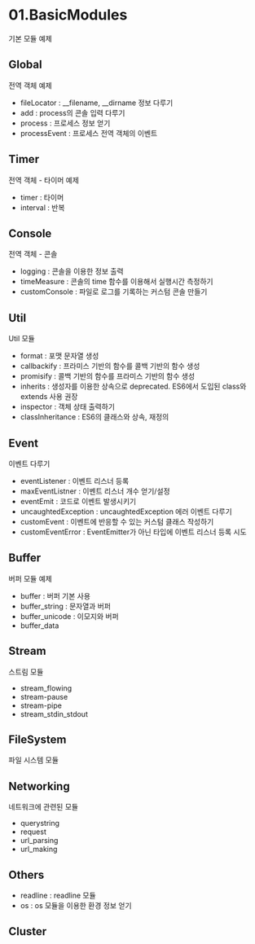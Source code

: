 # 01.BasicModules
기본 모듈 예제

## Global
전역 객체 예제
- fileLocator : __filename, __dirname 정보 다루기
- add : process의 콘솔 입력 다루기
- process : 프로세스 정보 얻기
- processEvent : 프로세스 전역 객체의 이벤트

## Timer
전역 객체 - 타이머 예제
- timer : 타이머
- interval : 반복

## Console
전역 객체 - 콘솔
- logging : 콘솔을 이용한 정보 출력
- timeMeasure : 콘솔의 time 함수를 이용해서 실행시간 측정하기
- customConsole : 파일로 로그를 기록하는 커스텀 콘솔 만들기

## Util
Util 모듈
- format : 포맷 문자열 생성
- callbackify : 프라미스 기반의 함수를 콜백 기반의 함수 생성
- promisify : 콜백 기반의 함수를 프라미스 기반의 함수 생성
- inherits : 생성자를 이용한 상속으로 deprecated. ES6에서 도입된 class와 extends 사용 권장
- inspector : 객체 상태 출력하기
- classInheritance : ES6의 클래스와 상속, 재정의

## Event
이벤트 다루기

- eventListener : 이벤트 리스너 등록
- maxEventListner : 이벤트 리스너 개수 얻기/설정
- eventEmit : 코드로 이벤트 발생시키기
- uncaughtedException : uncaughtedException 에러 이벤트 다루기
- customEvent : 이벤트에 반응할 수 있는 커스텀 클래스 작성하기
- customEventError : EventEmitter가 아닌 타입에 이벤트 리스너 등록 시도

## Buffer
버퍼 모듈 예제
- buffer : 버퍼 기본 사용
- buffer_string : 문자열과 버퍼
- buffer_unicode : 이모지와 버퍼
- buffer_data

## Stream
스트림 모듈
- stream_flowing
- stream-pause
- stream-pipe
- stream_stdin_stdout

## FileSystem
파일 시스템 모듈

## Networking
네트워크에 관련된 모듈
- querystring
- request
- url_parsing
- url_making



## Others
- readline : readline 모듈
- os : os 모듈을 이용한 환경 정보 얻기


## Cluster
